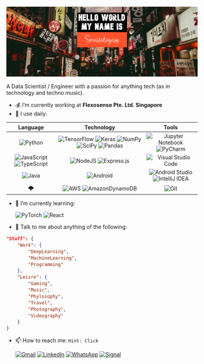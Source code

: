![Header image](https://github.com/Sevastiyan/Sevastiyan/blob/main/sava-bobov-eVa2FK83K6w-unsplash-Sevi.jpg)

A Data Scientist / Engineer with a passion for anything tech (as in technology and techno music).

- :moneybag: I’m currently working at **Flexosense Pte. Ltd. Singapore**
- :telescope: I use daily: 

| Language | Technology | Tools |
|  :-----------:  |  :------:  |  :----:  |
|![Python](https://img.shields.io/badge/python-3670A0?style=for-the-badge&logo=python&logoColor=ffdd54)|![TensorFlow](https://img.shields.io/badge/TensorFlow-%23FF6F00.svg?style=for-the-badge&logo=TensorFlow&logoColor=white) ![Keras](https://img.shields.io/badge/Keras-%23D00000.svg?style=for-the-badge&logo=Keras&logoColor=white) ![NumPy](https://img.shields.io/badge/numpy-%23013243.svg?style=for-the-badge&logo=numpy&logoColor=white) ![SciPy](https://img.shields.io/badge/SciPy-%230C55A5.svg?style=for-the-badge&logo=scipy&logoColor=%white) ![Pandas](https://img.shields.io/badge/pandas-%23150458.svg?style=for-the-badge&logo=pandas&logoColor=white)|![Jupyter Notebook](https://img.shields.io/badge/jupyter-%23FA0F00.svg?style=for-the-badge&logo=jupyter&logoColor=white) ![PyCharm](https://img.shields.io/badge/pycharm-143?style=for-the-badge&logo=pycharm&logoColor=black&color=black&labelColor=green)|
|![JavaScript](https://img.shields.io/badge/javascript-%23323330.svg?style=for-the-badge&logo=javascript&logoColor=%23F7DF1E) ![TypeScript](https://img.shields.io/badge/typescript-%23007ACC.svg?style=for-the-badge&logo=typescript&logoColor=white)|![NodeJS](https://img.shields.io/badge/node.js-6DA55F?style=for-the-badge&logo=node.js&logoColor=white) ![Express.js](https://img.shields.io/badge/express.js-%23404d59.svg?style=for-the-badge&logo=express&logoColor=%2361DAFB)|![Visual Studio Code](https://img.shields.io/badge/Visual%20Studio%20Code-0078d7.svg?style=for-the-badge&logo=visual-studio-code&logoColor=white)|
|![Java](https://img.shields.io/badge/java-%23ED8B00.svg?style=for-the-badge&logo=java&logoColor=white) |![Android](https://img.shields.io/badge/Android-3DDC84?style=for-the-badge&logo=android&logoColor=white)|![Android Studio](https://img.shields.io/badge/Android%20Studio-3DDC84.svg?style=for-the-badge&logo=android-studio&logoColor=white) ![IntelliJ IDEA](https://img.shields.io/badge/IntelliJIDEA-000000.svg?style=for-the-badge&logo=intellij-idea&logoColor=white)|
|🌩️|![AWS](https://img.shields.io/badge/AWS-%23FF9900.svg?style=for-the-badge&logo=amazon-aws&logoColor=white) ![AmazonDynamoDB](https://img.shields.io/badge/Amazon%20DynamoDB-4053D6?style=for-the-badge&logo=Amazon%20DynamoDB&logoColor=white)|![Git](https://img.shields.io/badge/git-%23F05033.svg?style=for-the-badge&logo=git&logoColor=white)|

- 🌱 I’m currently learning: 

    ![PyTorch](https://img.shields.io/badge/PyTorch-%23EE4C2C.svg?style=for-the-badge&logo=PyTorch&logoColor=white) ![React](https://img.shields.io/badge/react-%2320232a.svg?style=for-the-badge&logo=react&logoColor=%2361DAFB)
    
<!-- - 👯 I’m looking to collaborate on ... -->
<!-- - 🤔 I’m looking for help with ... -->
- 💬 Talk to me about anything of the following:

```json
"Stuff": {
    "Work": {
        "DeepLearning", 
        "MachineLearning", 
        "Programming"
    },
    "Leisre": { 
        "Gaming",
        "Music",
        "Phylosophy",
        "Travel",
        "Photography",
        "Videography"
    }
}
```

- 📫 How to reach me: `Hint: Click`

    <a href="mailto: abc@example.com">![Gmail](https://img.shields.io/badge/Gmail-D14836?style=for-the-badge&logo=gmail&logoColor=white)</a>
    <a href="https://www.linkedin.com/in/sevastiyan-tsvetkov/">![LinkedIn](https://img.shields.io/badge/linkedin-%230077B5.svg?style=for-the-badge&logo=linkedin&logoColor=white)</a>
    <a href=https://wa.me/6596430016>![WhatsApp](https://img.shields.io/badge/WhatsApp-25D366?style=for-the-badge&logo=whatsapp&logoColor=white)</a>
    <a href=https://signal.me/#p/+6596430016>![Signal](https://img.shields.io/badge/Signal-%23039BE5.svg?style=for-the-badge&logo=Signal&logoColor=white)</a>

<!-- <img align='right' src='https://media.giphy.com/media/bcKmIWkUMCjVm/giphy.gif' width='200"'> -->

<!-- - ⚡ Fun fact: ... -->



